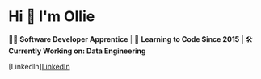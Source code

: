 # Hi 👋 I'm Ollie

👨‍💻 **Software Developer Apprentice** | 📅 **Learning to Code Since 2015** | 🛠️ **Currently Working on: Data Engineering**

[LinkedIn][LinkedIn](https://www.linkedin.com/in/oliver-weare-7b1b45283/)
